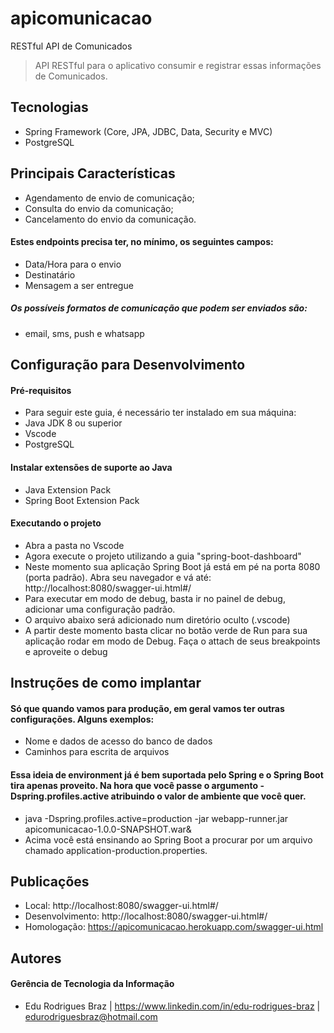 # apicomunicacao
RESTful API de Comunicados

> API RESTful para o aplicativo consumir e registrar essas informações de Comunicados.
## Tecnologias  
  
* Spring Framework (Core, JPA, JDBC, Data, Security e MVC)  
* PostgreSQL
  
## Principais Características  
* Agendamento de envio de comunicação;
* Consulta do envio da comunicação;
* Cancelamento do envio da comunicação.

#### Estes endpoints precisa ter, no mínimo, os seguintes campos:
* Data/Hora para o envio
* Destinatário
* Mensagem a ser entregue

##### Os possíveis formatos de comunicação que podem ser enviados são: 
* email, sms, push e whatsapp
  
## Configuração para Desenvolvimento  
#### Pré-requisitos
* Para seguir este guia, é necessário ter instalado em sua máquina:
* Java JDK 8 ou superior
* Vscode
* PostgreSQL
#### Instalar extensões de suporte ao Java
* Java Extension Pack
* Spring Boot Extension Pack
#### Executando o projeto
* Abra a pasta no Vscode
* Agora execute o projeto utilizando a guia "spring-boot-dashboard"
* Neste momento sua aplicação Spring Boot já está em pé na porta 8080 (porta padrão). Abra seu navegador e vá até: http://localhost:8080/swagger-ui.html#/
* Para executar em modo de debug, basta ir no painel de debug, adicionar uma configuração padrão.
* O arquivo abaixo será adicionado num diretório oculto (.vscode)
* A partir deste momento basta clicar no botão verde de Run para sua aplicação rodar em modo de Debug. Faça o attach de seus breakpoints e aproveite o debug 

## Instruções de como implantar  
#### Só que quando vamos para produção, em geral vamos ter outras configurações. Alguns exemplos:
* Nome e dados de acesso do banco de dados
* Caminhos para escrita de arquivos

#### Essa ideia de environment já é bem suportada pelo Spring e o Spring Boot tira apenas proveito. Na hora que você passe o argumento -Dspring.profiles.active atribuindo o valor de ambiente que você quer.
* java -Dspring.profiles.active=production -jar webapp-runner.jar apicomunicacao-1.0.0-SNAPSHOT.war& 
* Acima você está ensinando ao Spring Boot a procurar por um arquivo chamado application-production.properties.
  
## Publicações
* Local: http://localhost:8080/swagger-ui.html#/
* Desenvolvimento: http://localhost:8080/swagger-ui.html#/
* Homologação: https://apicomunicacao.herokuapp.com/swagger-ui.html


## Autores  
  
#### Gerência de Tecnologia da Informação  
* Edu Rodrigues Braz | https://www.linkedin.com/in/edu-rodrigues-braz  | edurodriguesbraz@hotmail.com
